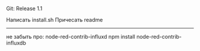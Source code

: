 
Git: Release 1.1

Написать install.sh
Причесать readme

-----
не забыть про: node-red-contrib-influxd
npm install node-red-contrib-influxdb

